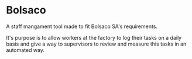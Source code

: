 # Bolsaco

A staff mangament tool made to fit Bolsaco SA's requirements.

It's purpose is to allow workers at the factory to log their tasks on a daily basis and give a way to supervisors to review and measure this tasks in an automated way.
